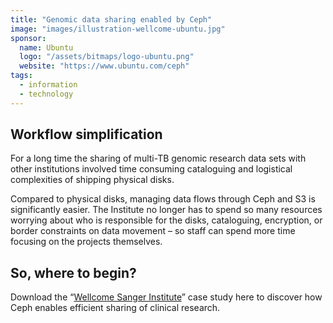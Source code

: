 ```yaml
---
title: "Genomic data sharing enabled by Ceph"
image: "images/illustration-wellcome-ubuntu.jpg"
sponsor:
  name: Ubuntu
  logo: "/assets/bitmaps/logo-ubuntu.png"
  website: "https://www.ubuntu.com/ceph"
tags:
  - information
  - technology
---
```


## Workflow simplification

For a long time the sharing of multi-TB genomic research data sets with other institutions involved time consuming cataloguing and logistical complexities of shipping physical disks.

Compared to physical disks, managing data flows through Ceph and S3 is significantly easier. The Institute no longer has to spend so many resources worrying about who is responsible for the disks, cataloguing, encryption, or border constraints on data movement – so staff can spend more time focusing on the projects themselves.

## So, where to begin?

Download the “[Wellcome Sanger Institute](https://pages.ubuntu.com/rs/066-EOV-335/images/Wellcome%20Sanger%20Institute%20Case%20Study.pdf)” case study here to discover how Ceph enables efficient sharing of clinical research.
